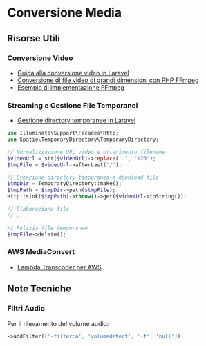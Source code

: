 # Conversione Media

## Risorse Utili

### Conversione Video
- [Guida alla conversione video in Laravel](https://tobyokeke.com/how-to-convert-uploaded-videos-in-laravel-1d605baf5033)
- [Conversione di file video di grandi dimensioni con PHP FFmpeg](https://stackoverflow.com/questions/76302960/convert-large-video-files-with-php-ffmpeg)
- [Esempio di implementazione FFmpeg](https://gist.github.com/Nks/b3b1cd7398a560eda8ddb7e37901869e?permalink_comment_id=3450216)

### Streaming e Gestione File Temporanei
- [Gestione directory temporanee in Laravel](https://laravel-news.com/temporary-directory)

```php
use Illuminate\Support\Facades\Http;
use Spatie\TemporaryDirectory\TemporaryDirectory;

// Normalizzazione URL video e ottenimento filename
$videoUrl = str($videoUrl)->replace(' ', '%20');
$tmpFile = $videoUrl->afterLast('/');

// Creazione directory temporanea e download file
$tmpDir = TemporaryDirectory::make();
$tmpPath = $tmpDir->path($tmpFile);
Http::sink($tmpPath)->throw()->get($videoUrl->toString());

// Elaborazione file
// ...

// Pulizia file temporaneo
$tmpFile->delete();
```

### AWS MediaConvert
- [Lambda Transcoder per AWS](https://github.com/kefabean/lambda-transcoder/blob/master/transcoder/transcode.js)

## Note Tecniche

### Filtri Audio
Per il rilevamento del volume audio:
```php
->addFilter(['-filter:a', 'volumedetect', '-f', 'null'])
``` 